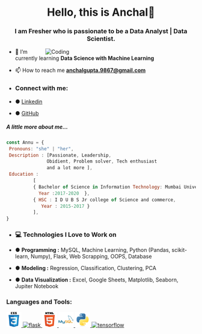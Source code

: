 <h1 align="center">Hello, this is Anchal👋</h1>
<h3 align="center">I am Fresher who is passionate to be a Data Analyst | Data Scientist.</h3>


<img align="right" alt="Coding" width="400" src="https://cdn.dribbble.com/users/2646423/screenshots/5507196/computer.gif">

- 🌱 I’m currently learning **Data Science with Machine Learning**

- 📫 How to reach me **anchalgupta.9867@gmail.com**

- <h3 align="left">Connect with me:</h3>
 
-  ● [Linkedin](https://www.linkedin.com/in/anchal15/ "Anchal Gupta") 
 
-  ● [GitHub](https://github.com/Anchal1508/ "Anchal Gupta") 


##### A little more about me...  

 ```javascript
const Annu = {
  Pronouns: "she" | "her",
  Description : [Passionate, Leadership, 
                Obidient, Problem solver, Tech enthusiast  
                and a lot more ],
  Education : 
           [ 
           { Bachelor of Science in Information Technology: Mumbai University, 
             Year :2017-2020  }, 
           { HSC : I D U B S Jr college of Science and commerce,  
              Year : 2015-2017 } 
           ],
}
```

- <h3 align="left">💻 Technologies I Love to Work on</h3>

- ● **Programming :** MySQL, Machine Learning, Python (Pandas, scikit-learn, 
Numpy), Flask, Web Scrapping, OOPS, Database

- ● **Modeling :** Regression, Classification, Clustering, PCA 

- ● **Data Visualization :** Excel, Google Sheets, Matplotlib, Seaborn, Jupiter
Notebook

<h3 align="left">Languages and Tools:</h3>
<p align="left"> <a href="https://www.w3schools.com/css/" target="_blank"> <img src="https://raw.githubusercontent.com/devicons/devicon/master/icons/css3/css3-original-wordmark.svg" alt="css3" width="40" height="40"/> </a> <a href="https://flask.palletsprojects.com/" target="_blank"> <img src="https://www.vectorlogo.zone/logos/pocoo_flask/pocoo_flask-icon.svg" alt="flask" width="40" height="40"/> </a> <a href="https://www.w3.org/html/" target="_blank"> <img src="https://raw.githubusercontent.com/devicons/devicon/master/icons/html5/html5-original-wordmark.svg" alt="html5" width="40" height="40"/> </a> <a href="https://www.mysql.com/" target="_blank"> <img src="https://raw.githubusercontent.com/devicons/devicon/master/icons/mysql/mysql-original-wordmark.svg" alt="mysql" width="40" height="40"/> </a> <a href="https://www.python.org" target="_blank"> <img src="https://raw.githubusercontent.com/devicons/devicon/master/icons/python/python-original.svg" alt="python" width="40" height="40"/> </a> <a href="https://www.tensorflow.org" target="_blank"> <img src="https://www.vectorlogo.zone/logos/tensorflow/tensorflow-icon.svg" alt="tensorflow" width="40" height="40"/> </a> </p>
